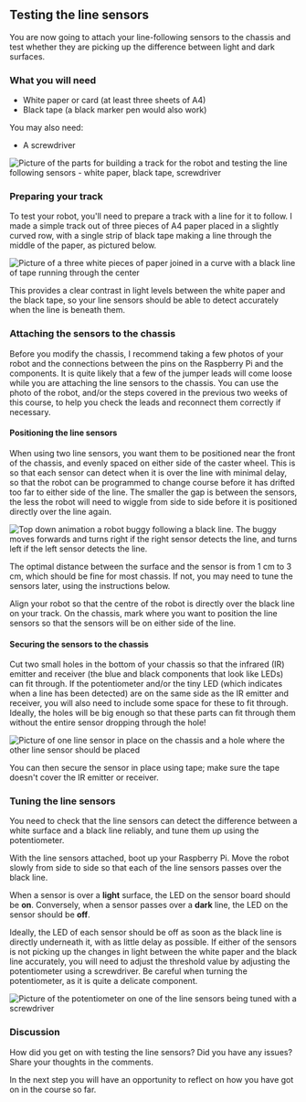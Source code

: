 [comment]: # (
Is this step open? Y/N
If so, short description of this step:
Related links:
Related files:
)

## Testing the line sensors

You are now going to attach your line-following sensors to the chassis and test whether they are picking up the difference between light and dark surfaces.

### What you will need

+ White paper or card (at least three sheets of A4)
+ Black tape (a black marker pen would also work)

You may also need:

+ A screwdriver

![Picture of the parts for building a track for the robot and testing the line following sensors - white paper, black tape, screwdriver](https://rpf-futurelearn.s3-eu-west-1.amazonaws.com/Robotics+-+Robot+Buggy/Photographs/3_6-parts_for_line_testing.jpg)

### Preparing your track

To test your robot, you'll need to prepare a track with a line for it to follow. I made a simple track out of three pieces of A4 paper placed in a slightly curved row, with a single strip of black tape making a line through the middle of the paper, as pictured below.

![Picture of a three white pieces of paper joined in a curve with a black line of tape running through the center](https://rpf-futurelearn.s3-eu-west-1.amazonaws.com/Robotics+-+Robot+Buggy/Photographs/3_6-black_line_on_white_paper.jpg)

This provides a clear contrast in light levels between the white paper and the black tape, so your line sensors should be able to detect accurately when the line is beneath them.

### Attaching the sensors to the chassis

Before you modify the chassis, I recommend taking a few photos of your robot and the connections between the pins on the Raspberry Pi and the components. It is quite likely that a few of the jumper leads will come loose while you are attaching the line sensors to the chassis. You can use the photo of the robot, and/or the steps covered in the previous two weeks of this course, to help you check the leads and reconnect them correctly if necessary.

#### Positioning the line sensors

When using two line sensors, you want them to be positioned near the front of the chassis, and evenly spaced on either side of the caster wheel. This is so that each sensor can detect when it is over the line with minimal delay, so that the robot can be programmed to change course before it has drifted too far to either side of the line. The smaller the gap is between the sensors, the less the robot will need to wiggle from side to side before it is positioned directly over the line again.

![Top down animation a robot buggy following a black line. The buggy moves forwards and turns right if the right sensor detects the line, and turns left if the left sensor detects the line.](https://rpf-futurelearn.s3-eu-west-1.amazonaws.com/Robotics+-+Robot+Buggy/Animation/3_4-line-following-buggy-animation.gif)

The optimal distance between the surface and the sensor is from 1 cm to 3 cm, which should be fine for most chassis. If not, you may need to tune the sensors later, using the instructions below.

Align your robot so that the centre of the robot is directly over the black line on your track. On the chassis, mark where you want to position the line sensors so that the sensors will be on either side of the line.

#### Securing the sensors to the chassis

Cut two small holes in the bottom of your chassis so that the infrared (IR) emitter and receiver (the blue and black components that look like LEDs) can fit through. If the potentiometer and/or the tiny LED (which indicates when a line has been detected) are on the same side as the IR emitter and receiver, you will also need to include some space for these to fit through. Ideally, the holes will be big enough so that these parts can fit through them without the entire sensor dropping through the hole!

![Picture of one line sensor in place on the chassis and a hole where the other line sensor should be placed](https://rpf-futurelearn.s3-eu-west-1.amazonaws.com/Robotics+-+Robot+Buggy/Photographs/3_6-one_line_sensor_in_place.jpg)

You can then secure the sensor in place using tape; make sure the tape doesn't cover the IR emitter or receiver.

### Tuning the line sensors

You need to check that the line sensors can detect the difference between a white surface and a black line reliably, and tune them up using the potentiometer.

With the line sensors attached, boot up your Raspberry Pi. Move the robot slowly from side to side so that each of the line sensors passes over the black line.

When a sensor is over a **light** surface, the LED on the sensor board should be **on**. Conversely, when a sensor passes over a **dark** line, the LED on the sensor should be **off**.

Ideally, the LED of each sensor should be off as soon as the black line is directly underneath it, with as little delay as possible. If either of the sensors is not picking up the changes in light between the white paper and the black line accurately, you will need to adjust the threshold value by adjusting the potentiometer using a screwdriver. Be careful when turning the potentiometer, as it is quite a delicate component.

![Picture of the potentiometer on one of the line sensors being tuned with a screwdriver](https://rpf-futurelearn.s3-eu-west-1.amazonaws.com/Robotics+-+Robot+Buggy/Photographs/3_6-potentiometer-tuning.jpg)

### Discussion

How did you get on with testing the line sensors? Did you have any issues? Share your thoughts in the comments.

In the next step you will have an opportunity to reflect on how you have got on in the course so far.
